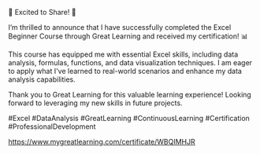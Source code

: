 🎉 Excited to Share! 🎉

I’m thrilled to announce that I have successfully completed the Excel Beginner Course through Great Learning and received my certification! 📊

This course has equipped me with essential Excel skills, including data analysis, formulas, functions, and data visualization techniques. I am eager to apply what I've learned to real-world scenarios and enhance my data analysis capabilities.

Thank you to Great Learning for this valuable learning experience! Looking forward to leveraging my new skills in future projects.

#Excel #DataAnalysis #GreatLearning #ContinuousLearning #Certification #ProfessionalDevelopment

https://www.mygreatlearning.com/certificate/WBQIMHJR
